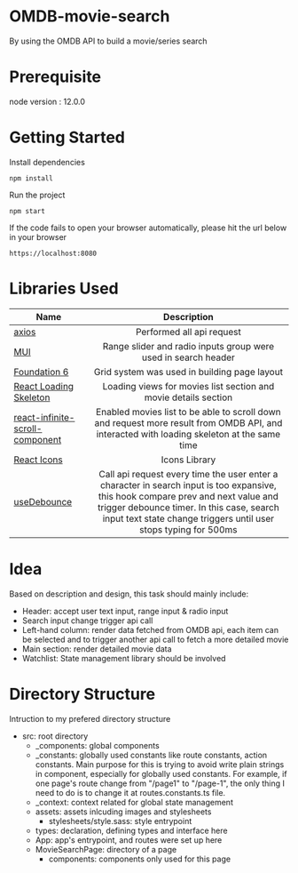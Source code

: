 # OMDB-movie-search
By using the OMDB API to build a movie/series search 

# Prerequisite
node version : 12.0.0

# Getting Started
Install dependencies
```
npm install
```
Run the project
```
npm start
```
If the code fails to open your browser automatically, please hit the url below in your browser
```
https://localhost:8080
```
# Libraries Used 
| Name        | Description        |
| ------------- |:-------------:|
| [axios](https://github.com/axios/axios)     | Performed all api request | 
| [MUI](https://mui.com/)     | Range slider and radio inputs group were used in search header | 
| [Foundation 6](https://get.foundation/sites/docs/)     | Grid system was used in building page layout  |
| [React Loading Skeleton](https://github.com/dvtng/react-loading-skeleton#readme) | Loading views for movies list section and movie details section  |
| [react-infinite-scroll-component](https://github.com/ankeetmaini/react-infinite-scroll-component#readme) | Enabled movies list to be able to scroll down and request more result from OMDB API, and interacted with loading skeleton at the same time  |
| [React Icons](https://react-icons.github.io/react-icons/)     | Icons Library | 
| [useDebounce](https://github.com/xnimorz/use-debounce)     | Call api request every time the user enter a character in search input is too expansive, this hook compare prev and next value and trigger debounce timer. In this case, search input text state change triggers until user stops typing for 500ms  | 
# Idea
Based on description and design, this task should mainly include:
- Header: accept user text input, range input & radio input
- Search input change trigger api call
- Left-hand column: render data fetched from OMDB api, each item can be selected and to trigger another api call to fetch a more detailed movie
- Main section: render detailed movie data
- Watchlist: State management library should be involved
# Directory Structure
Intruction to my prefered directory structure
- src: root directory 
   - _components: global components
   - _constants: globally used constants like route constants, action constants. Main purpose for this is trying to avoid write plain strings in component, especially for globally used constants. For example, if one page's route change from "/page1" to "/page-1", the only thing I need to do is to change it at routes.constants.ts file.
   - _context: context related for global state management
   - assets: assets inlcuding images and stylesheets
      - stylesheets/style.sass: style entrypoint 
   - types: declaration, defining types and interface here
   - App: app's entrypoint, and routes were set up here
   - MovieSearchPage: directory of a page
      - components: components only used for this page
   
  
